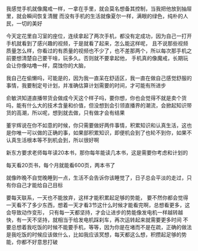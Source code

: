 我感觉手机就像魔戒一样，一拿在手里，就会莫名想备其控制，当我把他放到抽屉里，就会瞬间恢复清醒
而没有手机的生活就像夏尔一样，满眼的绿色，纯朴的人民，一切的美好






今天定花里自习室的座位，连续拿起了两次手机，都没有定成功，因为自己一打开手机就看到了感兴趣的视频，于是就看了起来，怎么能这样呢，
且不说那些视频质量怎么样，你看过的有质量的视频也不少了，也不差那两个，所以每次那手机之前要想清楚自己要干啥，玩多久。否则就不要拿起他，
手机真的像魔戒，长期玩会让你像咕噜一样，腐蚀你的大脑，

我自己在偷懒吗，可能是的，因为我一直呆在舒适区，我一直在做自己感觉舒服的事情，我要制定号计划，并准确估算计划需要的时间，才可能有所进步

俞敏洪知道直播带货会做成今天这个样子吗，要你想，你也会觉得不就是卖个货吗，能有什么大的技术含量和价值，但没想到会引领直播界的潮流，会掀起知识带货的高潮，所以呢，想到就去做，只有做才会有结果


董宇辉说在你不如意的时候，你只需要做好两件事情，积累知识和认真生活，这也是你唯一可以做的正确的事，如果部积累知识，即便机会到了也轮不到你，如果不认真生活根本等不到机会到，所以很好啊

新东方要求老师每年读20本书，那你每年能读几本书，这是需要你考虑和计划的

每天看20页书，每个月就能看600页，两本书了

就像昨晚不自觉晚睡到一点，生活不会告诉你该睡觉了，日子总会平淡的走过，只有你自己才能给自己目标

要每天联系，一天也不能放弃，这样才能积累起足够的势能，
要不然你都会觉得一天看不了多少东西，想着一天才看3节这什么时候才能看完啊，总想看更多，这会导致动作变形，
只有每一天都坚持，才会让进步的势能像发电机一样越转越快，有一天不坚持，就相当于给发电机踩刹车，再次运转起来就需要更多时间
不要总想着我吃饭的时候不能要手机，等等，因为你是在堵而不是在疏，正确的做法是我吃饭的时候应该做什么，比如我应该冥想，每天都这么想，积攒起足够的势能，你都不好意思打破








